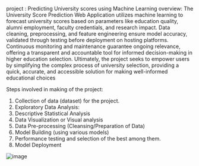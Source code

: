 project : Predicting University scores using Machine Learning
overview:
The University Score Prediction Web Application utilizes machine learning to forecast
university scores based on parameters like education quality, alumni employment, faculty 
credentials, and research impact. Data cleaning, preprocessing, and feature engineering ensure 
model accuracy, validated through testing before deployment on hosting platforms. Continuous 
monitoring and maintenance guarantee ongoing relevance, offering a transparent and 
accountable tool for informed decision-making in higher education selection. Ultimately, the 
project seeks to empower users by simplifying the complex process of university selection, 
providing a quick, accurate, and accessible solution for making well-informed educational 
choices

Steps involved in making of the project: 
1. Collection of data (dataset) for the project.
2. Exploratory Data Analysis:
3. Descriptive Statistical Analysis
4. Data Visualization or Visual analysis
5. Data Pre-processing (Cleansing/Preparation of Data)
6. Model Building (using various models)
7. Performance testing and selection of the best among them.
8. Model Deployment
   
![image](https://github.com/Rishithakallurii/project/assets/143505036/3e018429-4db8-426b-b4e7-df70cf76b8f7)
